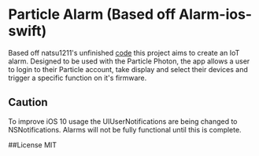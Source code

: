 # Particle Alarm (Based off Alarm-ios-swift)

Based off natsu1211's unfinished [code](https://github.com/natsu1211/Alarm-ios-swift) this project aims to create an IoT alarm.
Designed to be used with the Particle Photon, the app allows a user to login to 
their Particle account, take display and select their devices and trigger a 
specific function on it's firmware.

## Caution
To improve iOS 10 usage the UIUserNotifications are being changed to NSNotifications.
Alarms will not be fully functional until this is complete.

##License
MIT
